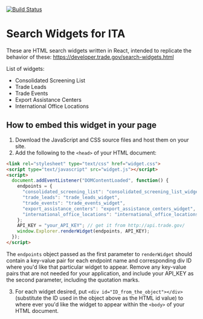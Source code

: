 [![Build Status](https://travis-ci.org/GovWizely/ita-widgets-react.svg?branch=master)](https://travis-ci.org/GovWizely/ita-widgets-react)

# Search Widgets for ITA

These are HTML search widgets written in React, intended to replicate the behavior of these: https://developer.trade.gov/search-widgets.html

List of widgets:
* Consolidated Screening List
* Trade Leads
* Trade Events
* Export Assistance Centers
* International Office Locations

## How to embed this widget in your page

1. Download the JavaScript and CSS source files and host them on your site.
2. Add the following to the `<head>` of your HTML document:

  ```html
  <link rel="stylesheet" type="text/css" href="widget.css">
  <script type="text/javascript" src="widget.js"></script>
  <script>
    document.addEventListener("DOMContentLoaded", function() {
      endpoints = {
        "consolidated_screening_list": "consolidated_screening_list_widget",
        "trade_leads": "trade_leads_widget",
        "trade_events": "trade_events_widget",
        "export_assistance_centers": "export_assistance_centers_widget",
        "international_office_locations": "international_office_locations_widget",
      };
      API_KEY = "your_API_KEY"; // get it from http://api.trade.gov/
      window.Explorer.renderWidget(endpoints, API_KEY);
    });
  </script>
  ```
  
  The `endpoints` object passed as the first parameter to `renderWidget` should contain a key-value pair for each endpoint name and corresponding div ID where you'd like that particular widget to appear. Remove any key-value pairs that are not needed for your application, and include your API_KEY as the second parameter, including the quotation marks.

3. For each widget desired, put `<div id="ID_from_the_object"></div>` (substitute the ID used in the object above as the HTML id value) to where ever you'd like the widget to appear within the `<body>` of your HTML document.